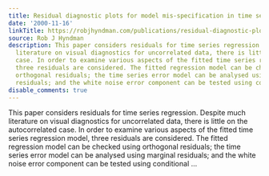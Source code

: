 ```yaml
---
title: Residual diagnostic plots for model mis-specification in time series regression
date: '2000-11-16'
linkTitle: https://robjhyndman.com/publications/residual-diagnostic-plots-for-model-mis-specification-in-time-series-regression/
source: Rob J Hyndman
description: This paper considers residuals for time series regression. Despite much
  literature on visual diagnostics for uncorrelated data, there is little on the autocorrelated
  case. In order to examine various aspects of the fitted time series regression model,
  three residuals are considered. The fitted regression model can be checked using
  orthogonal residuals; the time series error model can be analysed using marginal
  residuals; and the white noise error component can be tested using conditional ...
disable_comments: true
---
```

This paper considers residuals for time series regression. Despite much literature on visual diagnostics for uncorrelated data, there is little on the autocorrelated case. In order to examine various aspects of the fitted time series regression model, three residuals are considered. The fitted regression model can be checked using orthogonal residuals; the time series error model can be analysed using marginal residuals; and the white noise error component can be tested using conditional ...